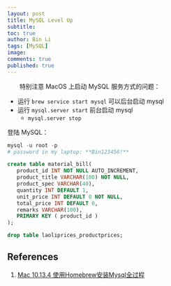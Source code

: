 ```yaml
---
layout: post
title: MySQL Level Up
subtitle:
toc: true
author: Bin Li
tags: [MySQL]
image: 
comments: true
published: true
---
```


　　特别注意 MacOS 上启动 MySQL 服务方式的问题：
* 运行 `brew service start mysql` 可以后台启动 mysql
* 运行 `mysql.server start` 前台启动 mysql
    * `mysql.server stop`

登陆 MySQL：
```python
mysql -u root -p
# password in my laptop: **Bin123456!**
```


```sql
create table material_bill(
   product_id INT NOT NULL AUTO_INCREMENT,
   product_title VARCHAR(100) NOT NULL,
   product_spec VARCHAR(40),
   quantity INT DEFAULT 1,
   unit_price INT DEFAULT 0 NOT NULL,
   total_price INT DEFAULT 0,
   remarks VARCHAR(100),
   PRIMARY KEY ( product_id )
);
```



```sql
drop table laoliprices_productprices;
```
## References
1. [Mac 10.13.4 使用Homebrew安装Mysql全过程](https://blog.csdn.net/w605283073/article/details/80417866)